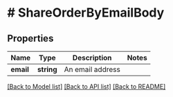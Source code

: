 # # ShareOrderByEmailBody

## Properties

Name | Type | Description | Notes
------------ | ------------- | ------------- | -------------
**email** | **string** | An email address |

[[Back to Model list]](../../README.md#models) [[Back to API list]](../../README.md#endpoints) [[Back to README]](../../README.md)
